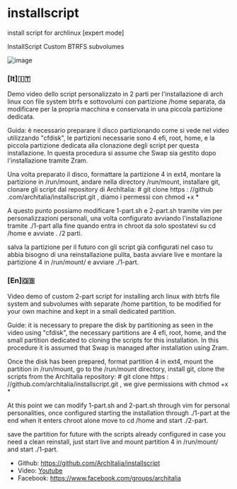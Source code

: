 # installscript
install script for archlinux [expert mode]

InstallScript
Custom BTRFS subvolumes

![image](https://github.com/ArchItalia/installscript/assets/117321045/ca7d2bbb-490a-420b-917a-3809c3c64bde)


### [It]🇮🇹

Demo video dello script personalizzato in 2 parti per l'installazione di arch linux con file system btrfs e sottovolumi con partizione /home separata, da modificare per la propria macchina e conservata in una piccola partizione dedicata.

Guida: è necessario preparare il disco partizionando come si vede nel video utilizzando "cfdisk", le partizioni necessarie sono 4 efi, root, home, e la piccola partizione dedicata alla clonazione degli script per questa installazione. In questa procedura si assume che Swap sia gestito dopo l'installazione tramite Zram.

Una volta preparato il disco, formattare la partizione 4 in ext4, montare la partizione in /run/mount, andare nella directory /run/mount, installare git, clonare gli script dal repository di ArchItalia: # git clone https : //github .com/architalia/installscript.git , diamo i permessi con chmod +x *

A questo punto possiamo modificare 1-part.sh e 2-part.sh tramite vim per personalizzazioni personali, una volta configurato avviando l'installazione tramite ./1-part alla fine quando entra in chroot da solo spostatevi su cd /home e avviate . /2 parti.

salva la partizione per il futuro con gli script già configurati nel caso tu abbia bisogno di una reinstallazione pulita, basta avviare live e montare la partizione 4 in /run/mount/ e avviare ./1-part.


### [En]🇬🇧

Video demo of custom 2-part script for installing arch linux with btrfs file system and subvolumes with separate /home partition, to be modified for your own machine and kept in a small dedicated partition.

Guide: it is necessary to prepare the disk by partitioning as seen in the video using "cfdisk", the necessary partitions are 4 efi, root, home, and the small partition dedicated to cloning the scripts for this installation. In this procedure it is assumed that Swap is managed after installation using Zram.

Once the disk has been prepared, format partition 4 in ext4, mount the partition in /run/mount, go to the /run/mount directory, install git, clone the scripts from the ArchItalia repository: # git clone https : //github.com/architalia/installscript.git , we give permissions with chmod +x *

At this point we can modify 1-part.sh and 2-part.sh through vim for personal personalities, once configured starting the installation through ./1-part at the end when it enters chroot alone move to cd /home and start ./2-part.

save the partition for future with the scripts already configured in case you need a clean reinstall, just start live and mount partition 4 in /run/mount/ and start ./1-part.

- Github: https://github.com/ArchItalia/installscript
- Video: [Youtube](https://www.youtube.com/watch?v=Yf1HUUUuTA4)
- Facebook: https://www.facebook.com/groups/architalia
